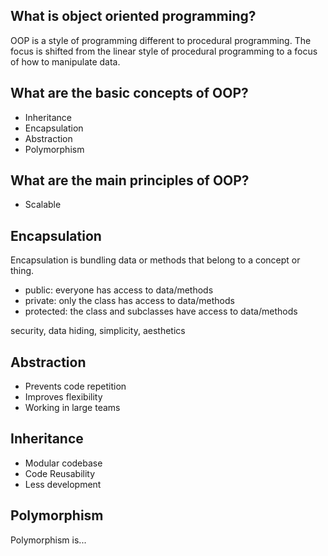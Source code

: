 ## What is object oriented programming?

OOP is a style of programming different to procedural programming. The focus is shifted from the linear style of procedural programming to a focus of how to manipulate data.

## What are the basic concepts of OOP?

- Inheritance
- Encapsulation
- Abstraction
- Polymorphism

## What are the main principles of OOP?

- Scalable

## Encapsulation

Encapsulation is bundling data or methods that belong to a concept or thing.
- public: everyone has access to data/methods
- private: only the class has access to data/methods
- protected: the class and subclasses have access to data/methods

security, data hiding, simplicity, aesthetics

## Abstraction

- Prevents code repetition
- Improves flexibility
- Working in large teams

## Inheritance

- Modular codebase
- Code Reusability
- Less development

## Polymorphism

Polymorphism is...
